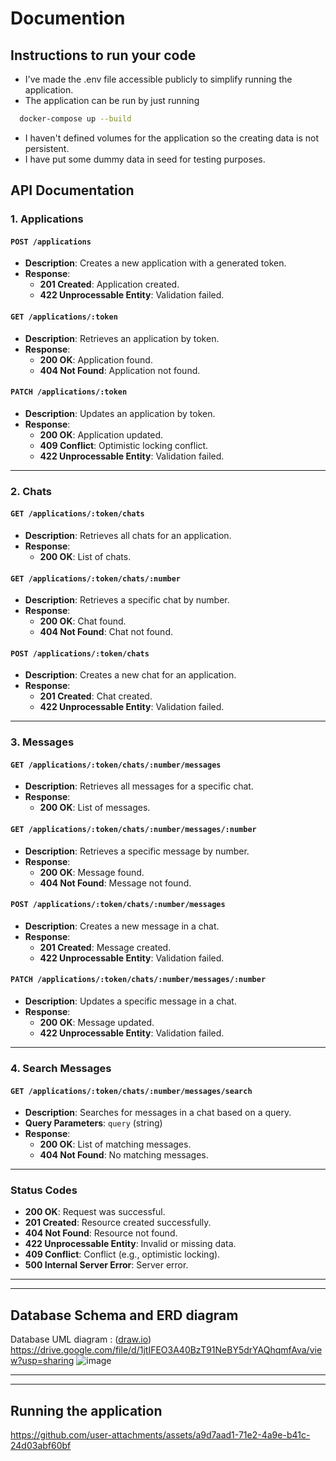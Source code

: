 # Documention

## Instructions to run your code
- I've made the .env file accessible publicly to simplify running the application.
- The application can be run by just running
```bash
  docker-compose up --build
```

- I haven't defined volumes for the application so the creating data is not persistent.
- I have put some dummy data in seed for testing purposes.
  

## API Documentation

### 1. Applications

#### `POST /applications`
- **Description**: Creates a new application with a generated token.
- **Response**:
  - **201 Created**: Application created.
  - **422 Unprocessable Entity**: Validation failed.

#### `GET /applications/:token`
- **Description**: Retrieves an application by token.
- **Response**:
  - **200 OK**: Application found.
  - **404 Not Found**: Application not found.

#### `PATCH /applications/:token`
- **Description**: Updates an application by token.
- **Response**:
  - **200 OK**: Application updated.
  - **409 Conflict**: Optimistic locking conflict.
  - **422 Unprocessable Entity**: Validation failed.

---

### 2. Chats

#### `GET /applications/:token/chats`
- **Description**: Retrieves all chats for an application.
- **Response**:
  - **200 OK**: List of chats.

#### `GET /applications/:token/chats/:number`
- **Description**: Retrieves a specific chat by number.
- **Response**:
  - **200 OK**: Chat found.
  - **404 Not Found**: Chat not found.

#### `POST /applications/:token/chats`
- **Description**: Creates a new chat for an application.
- **Response**:
  - **201 Created**: Chat created.
  - **422 Unprocessable Entity**: Validation failed.

---

### 3. Messages

#### `GET /applications/:token/chats/:number/messages`
- **Description**: Retrieves all messages for a specific chat.
- **Response**:
  - **200 OK**: List of messages.

#### `GET /applications/:token/chats/:number/messages/:number`
- **Description**: Retrieves a specific message by number.
- **Response**:
  - **200 OK**: Message found.
  - **404 Not Found**: Message not found.

#### `POST /applications/:token/chats/:number/messages`
- **Description**: Creates a new message in a chat.
- **Response**:
  - **201 Created**: Message created.
  - **422 Unprocessable Entity**: Validation failed.

#### `PATCH /applications/:token/chats/:number/messages/:number`
- **Description**: Updates a specific message in a chat.
- **Response**:
  - **200 OK**: Message updated.
  - **422 Unprocessable Entity**: Validation failed.

---

### 4. Search Messages

#### `GET /applications/:token/chats/:number/messages/search`
- **Description**: Searches for messages in a chat based on a query.
- **Query Parameters**: `query` (string)
- **Response**:
  - **200 OK**: List of matching messages.
  - **404 Not Found**: No matching messages.

---

### Status Codes

- **200 OK**: Request was successful.
- **201 Created**: Resource created successfully.
- **404 Not Found**: Resource not found.
- **422 Unprocessable Entity**: Invalid or missing data.
- **409 Conflict**: Conflict (e.g., optimistic locking).
- **500 Internal Server Error**: Server error.


---
---
## Database Schema and ERD diagram
Database UML diagram : ([draw.io](https://app.diagrams.net/)) https://drive.google.com/file/d/1jtIFEO3A40BzT91NeBY5drYAQhqmfAva/view?usp=sharing
![image](https://github.com/user-attachments/assets/46c76133-e124-4c05-bc23-15ba44685161)

---
---
## Running the application


https://github.com/user-attachments/assets/a9d7aad1-71e2-4a9e-b41c-24d03abf60bf


